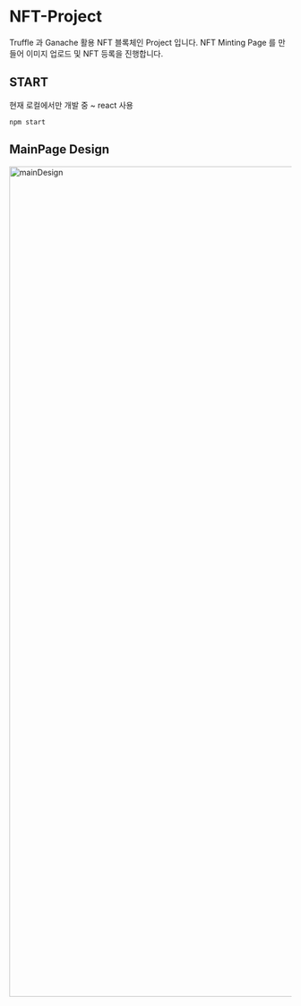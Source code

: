 # NFT-Project

Truffle 과 Ganache 활용 NFT 블록체인 Project 입니다.
NFT Minting Page 를 만들어 이미지 업로드 및 NFT 등록을 진행합니다. 

## START

현재 로컬에서만 개발 중 ~ react 사용
```
npm start
```

## MainPage Design

<img width="1483" alt="mainDesign" src="https://github.com/user-attachments/assets/e6bc6f08-6f34-4724-b49c-71ee27940ad1">
